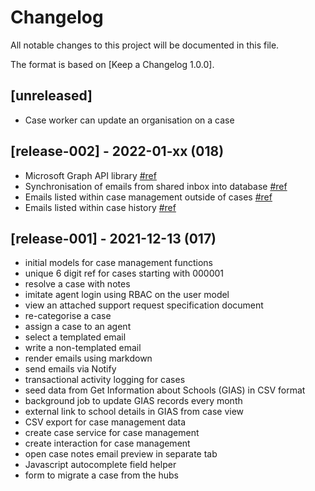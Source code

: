 # Changelog

All notable changes to this project will be documented in this file.

The format is based on [Keep a Changelog 1.0.0].

## [unreleased]

- Case worker can update an organisation on a case

## [release-002] - 2022-01-xx (018)

- Microsoft Graph API library [#ref](https://github.com/DFE-Digital/buy-for-your-school/pull/694)
- Synchronisation of emails from shared inbox into database [#ref](https://github.com/DFE-Digital/buy-for-your-school/pull/725)
- Emails listed within case management outside of cases [#ref](https://github.com/DFE-Digital/buy-for-your-school/pull/725)
- Emails listed within case history [#ref](https://github.com/DFE-Digital/buy-for-your-school/pull/725)

## [release-001] - 2021-12-13 (017)

- initial models for case management functions
- unique 6 digit ref for cases starting with 000001
- resolve a case with notes
- imitate agent login using RBAC on the user model
- view an attached support request specification document
- re-categorise a case
- assign a case to an agent
- select a templated email
- write a non-templated email
- render emails using markdown
- send emails via Notify
- transactional activity logging for cases
- seed data from Get Information about Schools (GIAS) in CSV format
- background job to update GIAS records every month
- external link to school details in GIAS from case view
- CSV export for case management data
- create case service for case management
- create interaction for case management
- open case notes email preview in separate tab
- Javascript autocomplete field helper
- form to migrate a case from the hubs
